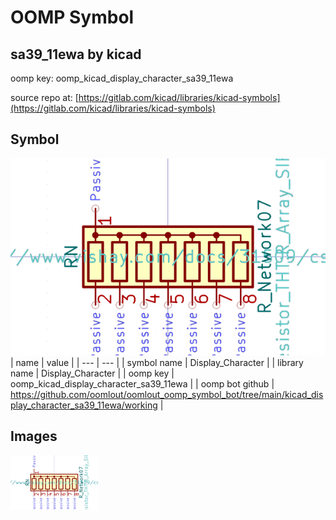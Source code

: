 # OOMP Symbol  
## sa39_11ewa  by kicad  
  
oomp key: oomp_kicad_display_character_sa39_11ewa  
  
source repo at: [https://gitlab.com/kicad/libraries/kicad-symbols](https://gitlab.com/kicad/libraries/kicad-symbols)  
## Symbol  
  
[![working.png](working_600.png)](working.png)  
| name | value | 
| --- | --- | 
| symbol name | Display_Character | 
| library name | Display_Character | 
| oomp key | oomp_kicad_display_character_sa39_11ewa | 
| oomp bot github | https://github.com/oomlout/oomlout_oomp_symbol_bot/tree/main/kicad_display_character_sa39_11ewa/working | 
## Images  
  
[![working.png](working_140.png)](working.png)  
